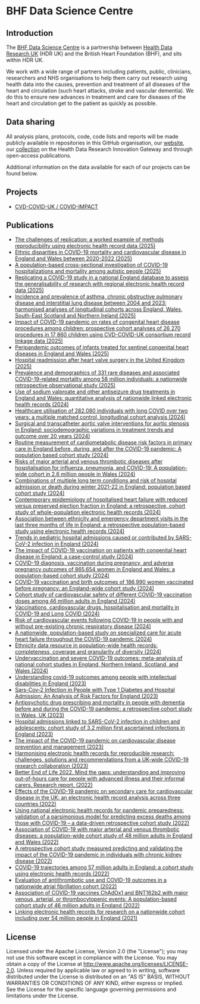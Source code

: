 # BHF Data Science Centre

## Introduction

The [BHF Data Science Centre](https://bhfdatasciencecentre.org/) is a partnership between [Health Data Research UK](https://www.hdruk.ac.uk/) (HDR UK) and the British Heart Foundation (BHF), and sits within HDR UK.

We work with a wide range of partners including patients, public, clinicians, researchers and NHS organisations to help them carry out research using health data into the causes, prevention and treatment of all diseases of the heart and circulation (such heart attacks, stroke and vascular dementia). We do this to ensure new advances in treatment and care for diseases of the heart and circulation get to the patient as quickly as possible.

## Data sharing

All analysis plans, protocols, code, code lists and reports will be made publicly available in repositories in this GitHub organisation, our [website](https://bhfdatasciencecentre.org/), our [collection](https://web.www.healthdatagateway.org/collection/3975719127757711) on the Health Data Research Innovation Gateway and through open-access publications.

Additional information on the data available for each of our projects can be found below.

## Projects

* [CVD-COVID-UK / COVID-IMPACT](https://github.com/BHFDSC/About/blob/main/CVD-COVID-UK.md)

## Publications

* [The challenges of replication: a worked example of methods reproducibility using electronic health record data (2025)](https://github.com/BHFDSC/CCU040_01)
* [Ethnic disparities in COVID-19 mortality and cardiovascular disease in England and Wales between 2020-2022 (2025)](https://github.com/BHFDSC/CCU037_02)
* [A population-based cross-sectional investigation of COVID-19 hospitalizations and mortality among autistic people (2025)](https://github.com/BHFDSC/CCU030_02)
* [Replicating a COVID-19 study in a national England database to assess the generalisability of research with regional electronic health record data (2025)](https://github.com/BHFDSC/CCU040_01)
* [Incidence and prevalence of asthma, chronic obstructive pulmonary disease and interstitial lung disease between 2004 and 2023: harmonised analyses of longitudinal cohorts across England, Wales, South-East Scotland and Northern Ireland (2025)](https://github.com/BHFDSC/CCU052_01)
* [Impact of COVID-19 pandemic on rates of congenital heart disease procedures among children: prospective cohort analyses of 26 270 procedures in 17 860 children using CVD-COVID-UK consortium record linkage data (2025)](https://github.com/BHFDSC/CCU007_01)
* [Peripandemic outcomes of infants treated for sentinel congenital heart diseases in England and Wales (2025)](https://github.com/BHFDSC/CCU007_03)
* [Hospital readmission after heart valve surgery in the United Kingdom (2025)](https://github.com/BHFDSC/CCU007_11)
* [Prevalence and demographics of 331 rare diseases and associated COVID-19-related mortality among 58 million individuals: a nationwide retrospective observational study (2025)](https://github.com/BHFDSC/CCU019_01)
* [Use of sodium valproate and other antiseizure drug treatments in England and Wales: quantitative analysis of nationwide linked electronic health records (2024)](https://github.com/BHFDSC/CCU014_03)
* [Healthcare utilisation of 282,080 individuals with long COVID over two years: a multiple matched control, longitudinal cohort analysis (2024)](https://github.com/BHFDSC/CCU049_01)
* [Surgical and transcatheter aortic valve interventions for aortic stenosis in England: sociodemographic variations in treatment trends and outcome over 20 years (2024)](https://github.com/BHFDSC/CCU056_01)
* [Routine measurement of cardiometabolic disease risk factors in primary care in England before, during, and after the COVID-19 pandemic: A population based cohort study (2024)](https://github.com/BHFDSC/CCU008_01)
* [Risks of major arterial and venous thrombotic diseases after hospitalisation for influenza, pneumonia, and COVID-19: A population-wide cohort in 2.6 million people in Wales (2024)](https://github.com/BHFDSC/CCU002_04)
* [Combinations of multiple long term conditions and risk of hospital admission or death during winter 2021-22 in England: population based cohort study (2024)](https://github.com/BHFDSC/CCU059_01)
* [Contemporary epidemiology of hospitalised heart failure with reduced versus preserved ejection fraction in England: a retrospective, cohort study of whole-population electronic health records (2024)](https://github.com/BHFDSC/CCU045_02)
* [Association between ethnicity and emergency department visits in the last three months of life in England: a retrospective population-based study using electronic health records (2024)](https://github.com/BHFDSC/CCU024_02)
* [Trends in pediatric hospital admissions caused or contributed by SARS-CoV-2 infection in England (2024)](https://github.com/BHFDSC/CCU029_02)
* [The impact of COVID-19 vaccination on patients with congenital heart disease in England: a case-control study (2024)](https://github.com/BHFDSC/CCU068_01)
* [COVID-19 diagnosis, vaccination during pregnancy, and adverse pregnancy outcomes of 865,654 women in England and Wales: a population-based cohort study (2024)](https://github.com/BHFDSC/CCU018_01)
* [COVID-19 vaccination and birth outcomes of 186,990 women vaccinated before pregnancy: an England-wide cohort study (2024)](https://github.com/BHFDSC/CCU036_01)
* [Cohort study of cardiovascular safety of different COVID-19 vaccination doses among 46 million adults in England (2024)](https://github.com/BHFDSC/CCU002_06)
* [Vaccinations, cardiovascular drugs, hospitalisation and mortality in COVID-19 and Long COVID (2024)](https://github.com/BHFDSC/CCU060_01)
* [Risk of cardiovascular events following COVID-19 in people with and without pre-existing chronic respiratory disease (2024)](https://github.com/BHFDSC/CCU035_01)
* [A nationwide, population-based study on specialized care for acute heart failure throughout the COVID-19 pandemic (2024)](https://github.com/BHFDSC/CCU045_01)
* [Ethnicity data resource in population-wide health records: completeness, coverage and granularity of diversity (2024)](https://github.com/BHFDSC/CCU037_01)
* [Undervaccination and severe COVID-19 outcomes: meta-analysis of national cohort studies in England, Northern Ireland, Scotland, and Wales (2024)](https://github.com/BHFDSC/CCU051_01)
* [Understanding covid-19 outcomes among people with intellectual disabilities in England (2023)](https://github.com/BHFDSC/CCU030_01)
* [Sars-Cov-2 Infection in People with Type 1 Diabetes and Hospital Admission: An Analysis of Risk Factors for England (2023)](https://github.com/BHFDSC/CCU040_01)
* [Antipsychotic drug prescribing and mortality in people with dementia before and during the COVID-19 pandemic: a retrospective cohort study in Wales, UK (2023)](https://github.com/BHFDSC/CCU016_01)
* [Hospital admissions linked to SARS-CoV-2 infection in children and adolescents: cohort study of 3.2 million first ascertained infections in England (2023)](https://github.com/BHFDSC/CCU029_01)
* [The impact of the COVID-19 pandemic on cardiovascular disease prevention and management (2023)](https://github.com/BHFDSC/CCU014_01)
* [Harmonising electronic health records for reproducible research: challenges, solutions and recommendations from a UK-wide COVID-19 research collaboration (2023)](https://github.com/BHFDSC/CCU005_03)
* [Better End of Life 2022. Mind the gaps: understanding and improving out-of-hours care for people with advanced illness and their informal carers. Research report. (2022)](https://github.com/BHFDSC/CCU024_01)
* [Effects of the COVID-19 pandemic on secondary care for cardiovascular disease in the UK: an electronic health record analysis across three countries (2022)](https://github.com/BHFDSC/CCU003_04)
* [Using national electronic health records for pandemic preparedness: validation of a parsimonious model for predicting excess deaths among those with COVID-19 – a data-driven retrospective cohort study (2022)](https://github.com/BHFDSC/CCU003_03)
* [Association of COVID-19 with major arterial and venous thrombotic diseases: a population-wide cohort study of 48 million adults in England and Wales (2022)](https://github.com/BHFDSC/CCU002_01)
* [A retrospective cohort study measured predicting and validating the impact of the COVID-19 pandemic in individuals with chronic kidney disease (2022)](https://github.com/BHFDSC/CCU003_01)
* [COVID-19 trajectories among 57 million adults in England: a cohort study using electronic health records (2022)](https://github.com/BHFDSC/CCU013_01_ENG-COVID-19_event_phenotyping)
* [Evaluation of antithrombotic use and COVID-19 outcomes in a nationwide atrial fibrillation cohort (2022)](https://github.com/BHFDSC/CCU020)
* [Association of COVID-19 vaccines ChAdOx1 and BNT162b2 with major venous, arterial, or thrombocytopenic events: A population-based cohort study of 46 million adults in England (2022)](https://github.com/BHFDSC/CCU002_02)
* [Linking electronic health records for research on a nationwide cohort including over 54 million people in England (2021)](https://github.com/BHFDSC/Linked-EHR-England-2021)

## License

Licensed under the Apache License, Version 2.0 (the "License"); you may not use this software except in compliance with the License. You may obtain a copy of the License at http://www.apache.org/licenses/LICENSE-2.0. Unless required by applicable law or agreed to in writing, software distributed under the License is distributed on an "AS IS" BASIS, WITHOUT WARRANTIES OR CONDITIONS OF ANY KIND, either express or implied. See the License for the specific language governing permissions and limitations under the License.
